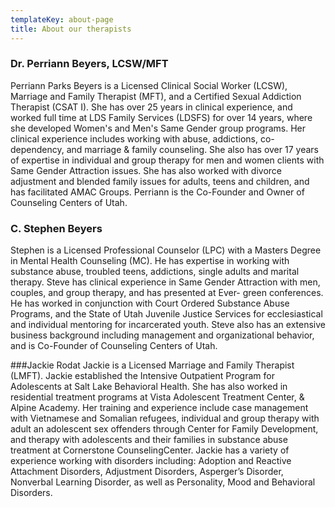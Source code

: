 ```yaml
---
templateKey: about-page
title: About our therapists
---
```

### Dr. Perriann Beyers, LCSW/MFT
Perriann Parks Beyers is a Licensed Clinical Social Worker (LCSW), Marriage and Family Therapist (MFT), and a Certified Sexual Addiction Therapist (CSAT I). She has over 25 years in clinical experience, and worked full time at LDS Family Services (LDSFS) for over 14 years, where she developed Women's and Men's Same Gender group programs. Her clinical experience includes working with abuse, addictions, co-dependency, and marriage & family counseling. She also has over 17 years of expertise in individual and group therapy for men and women clients with Same Gender Attraction issues. She has also worked with divorce adjustment and blended family issues for adults, teens and children, and has facilitated AMAC Groups. Perriann is the Co-Founder and Owner of Counseling Centers of Utah.

### C. Stephen Beyers
Stephen is a Licensed Professional Counselor (LPC) with a Masters Degree in Mental Health Counseling (MC). He has expertise in working with substance abuse, troubled teens, addictions, single adults and marital therapy. Steve has clinical experience in Same Gender Attraction with men, couples, and group therapy, and has presented at Ever- green conferences. He has worked in conjunction with Court Ordered Substance Abuse Programs, and the State of Utah Juvenile Justice Services for ecclesiastical and individual mentoring for incarcerated youth. Steve also has an extensive business background including management and organizational behavior, and is Co-Founder of Counseling Centers of Utah.

###Jackie Rodat
Jackie is a Licensed Marriage and Family Therapist (LMFT). Jackie established the Intensive Outpatient Program for Adolescents at Salt Lake Behavioral Health. She has also worked in residential treatment programs at Vista Adolescent Treatment Center, & Alpine Academy. Her training and experience include case management with Vietnamese and Somalian refugees, individual and group therapy with adult
an adolescent sex offenders through Center for Family Development, and therapy with adolescents and their families in substance abuse treatment at Cornerstone CounselingCenter. Jackie has a variety of experience working with disorders including: Adoption and Reactive Attachment Disorders, Adjustment Disorders, Asperger’s Disorder, Nonverbal Learning Disorder, as well as Personality, Mood and Behavioral Disorders.
